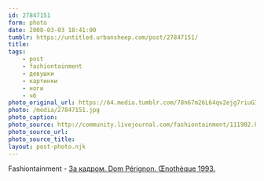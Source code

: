 ```yaml
---
id: 27847151
form: photo
date: 2008-03-03 18:41:00
tumblr: https://untitled.urbansheep.com/post/27847151/
title:
tags:
    - post
    - fashiontainment
    - девушки
    - картинки
    - ноги
    - чб
photo_original_url: https://64.media.tumblr.com/78n67m26L64qv2ejg7riuGIl_1280.jpg
photo: /media/27847151.jpg
photo_caption: 
photo_source: http://community.livejournal.com/fashiontainment/111902.html
photo_source_url:
photo_source_title:
layout: post-photo.njk
---
```


<p>Fashiontainment - <a href="http://community.livejournal.com/fashiontainment/111902.html">За кадром. Dom Pérignon. Œnothèque 1993.</a></p>
